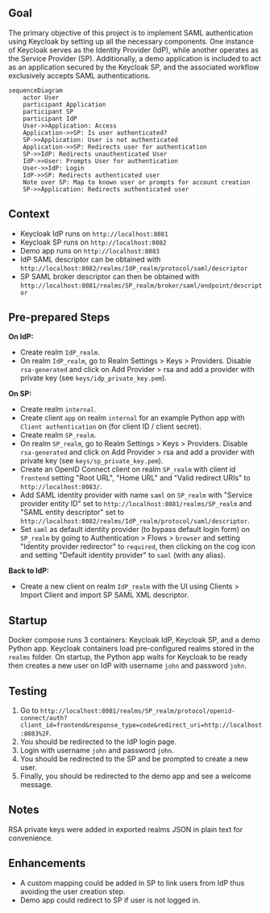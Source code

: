 ## Goal

The primary objective of this project is to implement SAML authentication using Keycloak by setting up all the necessary components.
One instance of Keycloak serves as the Identity Provider (IdP), while another operates as the Service Provider (SP).
Additionally, a demo application is included to act as an application secured by the Keycloak SP, and the associated workflow exclusively accepts SAML authentications.

```mermaid
sequenceDiagram
    actor User
    participant Application
    participant SP
    participant IdP
    User->>Application: Access
    Application->>SP: Is user authenticated?
    SP->>Application: User is not authenticated
    Application->>SP: Redirects user for authentication
    SP->>IdP: Redirects unauthenticated User 
    IdP->>User: Prompts User for authentication
    User->>IdP: Login
    IdP->>SP: Redirects authenticated user
    Note over SP: Map to known user or prompts for account creation
    SP->>Application: Redirects authenticated user
```

## Context

- Keycloak IdP runs on `http://localhost:8081`
- Keycloak SP runs on `http://localhost:8082`
- Demo app runs on `http://localhost:8083`
- IdP SAML descriptor can be obtained with `http://localhost:8082/realms/IdP_realm/protocol/saml/descriptor`
- SP SAML broker descriptor can then be obtained with `http://localhost:8081/realms/SP_realm/broker/saml/endpoint/descriptor`

## Pre-prepared Steps

**On IdP:**
- Create realm `IdP_realm`.
- On realm `IdP_realm`, go to Realm Settings > Keys > Providers. Disable `rsa-generated` and click on Add Provider > rsa and add a provider with private key (see `keys/idp_private_key.pem`).

**On SP:**
- Create realm `internal`.
- Create client `app` on realm `internal` for an example Python app with `Client authentication` on (for client ID / client secret).
- Create realm `SP_realm`.
- On realm `SP_realm`, go to Realm Settings > Keys > Providers. Disable `rsa-generated` and click on Add Provider > rsa and add a provider with private key (see `keys/sp_private_key.pem`).
- Create an OpenID Connect client on realm `SP_realm` with client id `frontend` setting "Root URL", "Home URL" and "Valid redirect URIs" to `http://localhost:8083/`.
- Add SAML identity provider with name `saml` on `SP_realm` with "Service provider entity ID" set to `http://localhost:8081/realms/SP_realm` and "SAML entity descriptor" set to `http://localhost:8082/realms/IdP_realm/protocol/saml/descriptor`.
- Set `saml` as default identity provider (to bypass default login form) on `SP_realm` by going to Authentication > Flows > `browser` and setting "Identity provider redirector" to `required`, then clicking on the cog icon and setting "Default identity provider" to `saml` (with any alias).

**Back to IdP:**
- Create a new client on realm `IdP_realm` with the UI using Clients > Import Client and import SP SAML XML descriptor.

## Startup

Docker compose runs 3 containers: Keycloak IdP, Keycloak SP, and a demo Python app. Keycloak containers load pre-configured realms stored in the `realms` folder.
On startup, the Python app waits for Keycloak to be ready then creates a new user on IdP with username `john` and password `john`.

## Testing

1. Go to `http://localhost:8081/realms/SP_realm/protocol/openid-connect/auth?client_id=frontend&response_type=code&redirect_uri=http://localhost:8083%2F`.
2. You should be redirected to the IdP login page.
3. Login with username `john` and password `john`.
4. You should be redirected to the SP and be prompted to create a new user.
5. Finally, you should be redirected to the demo app and see a welcome message.

## Notes

RSA private keys were added in exported realms JSON in plain text for convenience.

## Enhancements

- A custom mapping could be added in SP to link users from IdP thus avoiding the user creation step.
- Demo app could redirect to SP if user is not logged in.
